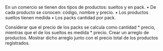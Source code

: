 En un comercio se tienen dos tipos de productos: sueltos y en
pack.
• De cada producto se conocen: código, nombre y precio.
• Los productos sueltos tienen medida
• Los packs cantidad por pack.


Considerar que el precio de los packs se calcula como cantidad * precio,
mientras que el de los sueltos es medida * precio.
Crear un arreglo de productos. Mostrar dicho arreglo junto con el precio total
de los productos registrados.
